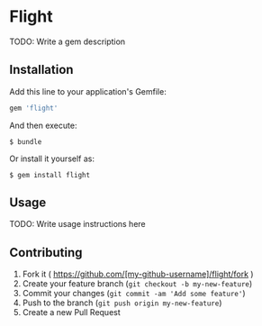 # Flight

TODO: Write a gem description

## Installation

Add this line to your application's Gemfile:

```ruby
gem 'flight'
```

And then execute:

    $ bundle

Or install it yourself as:

    $ gem install flight

## Usage

TODO: Write usage instructions here

## Contributing

1. Fork it ( https://github.com/[my-github-username]/flight/fork )
2. Create your feature branch (`git checkout -b my-new-feature`)
3. Commit your changes (`git commit -am 'Add some feature'`)
4. Push to the branch (`git push origin my-new-feature`)
5. Create a new Pull Request
